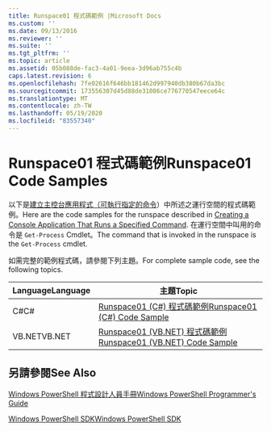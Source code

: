 ```yaml
---
title: Runspace01 程式碼範例 |Microsoft Docs
ms.custom: ''
ms.date: 09/13/2016
ms.reviewer: ''
ms.suite: ''
ms.tgt_pltfrm: ''
ms.topic: article
ms.assetid: 05b088de-fac3-4a01-9eea-3d96ab755c4b
caps.latest.revision: 6
ms.openlocfilehash: 7fe02616f646bb181462d997940db380b67da3bc
ms.sourcegitcommit: 173556307d45d88de31086ce776770547eece64c
ms.translationtype: MT
ms.contentlocale: zh-TW
ms.lasthandoff: 05/19/2020
ms.locfileid: "83557340"
---
```

# <a name="runspace01-code-samples"></a><span data-ttu-id="0b1bc-102">Runspace01 程式碼範例</span><span class="sxs-lookup"><span data-stu-id="0b1bc-102">Runspace01 Code Samples</span></span>

<span data-ttu-id="0b1bc-103">以下是[建立主控台應用程式（可執行指定的命令](/dotnet/csharp/programming-guide/inside-a-program/hello-world-your-first-program)）中所述之運行空間的程式碼範例。</span><span class="sxs-lookup"><span data-stu-id="0b1bc-103">Here are the code samples for the runspace described in [Creating a Console Application That Runs a Specified Command](/dotnet/csharp/programming-guide/inside-a-program/hello-world-your-first-program).</span></span> <span data-ttu-id="0b1bc-104">在運行空間中叫用的命令是 `Get-Process` Cmdlet。</span><span class="sxs-lookup"><span data-stu-id="0b1bc-104">The command that is invoked in the runspace is the `Get-Process` cmdlet.</span></span>

<span data-ttu-id="0b1bc-105">如需完整的範例程式碼，請參閱下列主題。</span><span class="sxs-lookup"><span data-stu-id="0b1bc-105">For complete sample code, see the following topics.</span></span>

|<span data-ttu-id="0b1bc-106">Language</span><span class="sxs-lookup"><span data-stu-id="0b1bc-106">Language</span></span>|<span data-ttu-id="0b1bc-107">主題</span><span class="sxs-lookup"><span data-stu-id="0b1bc-107">Topic</span></span>|
|--------------|-----------|
|<span data-ttu-id="0b1bc-108">C#</span><span class="sxs-lookup"><span data-stu-id="0b1bc-108">C#</span></span>|[<span data-ttu-id="0b1bc-109">Runspace01 (C#) 程式碼範例</span><span class="sxs-lookup"><span data-stu-id="0b1bc-109">Runspace01 (C#) Code Sample</span></span>](./runspace01-csharp-code-sample.md)|
|<span data-ttu-id="0b1bc-110">VB.NET</span><span class="sxs-lookup"><span data-stu-id="0b1bc-110">VB.NET</span></span>|[<span data-ttu-id="0b1bc-111">Runspace01 (VB.NET) 程式碼範例</span><span class="sxs-lookup"><span data-stu-id="0b1bc-111">Runspace01 (VB.NET) Code Sample</span></span>](./runspace01-vb-net-code-sample.md)|

## <a name="see-also"></a><span data-ttu-id="0b1bc-112">另請參閱</span><span class="sxs-lookup"><span data-stu-id="0b1bc-112">See Also</span></span>

[<span data-ttu-id="0b1bc-113">Windows PowerShell 程式設計人員手冊</span><span class="sxs-lookup"><span data-stu-id="0b1bc-113">Windows PowerShell Programmer's Guide</span></span>](./windows-powershell-programmer-s-guide.md)

[<span data-ttu-id="0b1bc-114">Windows PowerShell SDK</span><span class="sxs-lookup"><span data-stu-id="0b1bc-114">Windows PowerShell SDK</span></span>](../windows-powershell-reference.md)
